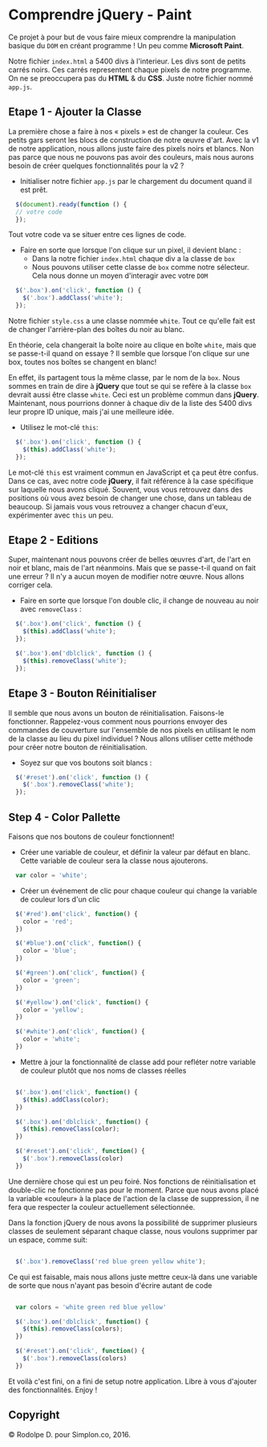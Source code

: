 # Comprendre jQuery - Paint

Ce projet à pour but de vous faire mieux comprendre la manipulation basique du `DOM` en créant programme ! Un peu comme **Microsoft Paint**.

Notre fichier `index.html` a 5400 divs à l'interieur. Les divs sont de petits carrés noirs. Ces carrés representent chaque pixels de notre programme. On ne se preoccupera pas du **HTML** & du **CSS**. Juste notre fichier nommé `app.js`.

## Etape 1 - Ajouter la Classe

La première chose a faire à nos « pixels » est de changer la couleur. Ces petits gars seront les blocs de construction de notre œuvre d'art. Avec la v1 de notre application, nous allons juste faire des pixels noirs et blancs. Non pas parce que nous ne pouvons pas avoir des couleurs, mais nous aurons besoin de créer quelques fonctionnalités pour la v2 ?

- Initialiser notre fichier `app.js` par le chargement du document quand il est prêt.

```javascript
  $(document).ready(function () {
  // votre code
  });
```

Tout votre code va se situer entre ces lignes de code.

- Faire en sorte que lorsque l'on clique sur un pixel, il devient blanc :
  - Dans la notre fichier `index.html` chaque div a la classe de `box`
  - Nous pouvons utiliser cette classe de `box` comme notre sélecteur. Cela nous donne un moyen d'interagir avec votre `DOM`

```javascript
  $('.box').on('click', function () {
    $('.box').addClass('white');
  });
```

Notre fichier `style.css` a une classe nommée `white`. Tout ce qu'elle fait est de changer l'arrière-plan des boîtes du noir au blanc.

En théorie, cela changerait la boîte noire au clique en boîte `white`, mais que se passe-t-il quand on essaye ?
Il semble que lorsque l'on clique sur une box, toutes nos boîtes se changent en blanc!

En effet, ils partagent tous la même classe, par le nom de la `box`. Nous sommes en train de dire à **jQuery** que tout se qui se refère à la classe `box` devrait aussi être classe `white`. Ceci est un problème commun dans **jQuery**. Maintenant, nous pourrions donner à chaque div de la liste des 5400 divs leur propre ID unique, mais j'ai une meilleure idée.

- Utilisez le mot-clé `this`:

```javascript
  $('.box').on('click', function () {
    $(this).addClass('white');
  });
```

Le mot-clé `this` est vraiment commun en JavaScript et ça peut être confus. Dans ce cas, avec notre code **jQuery**, il fait référence à la case spécifique sur laquelle nous avons cliqué. Souvent, vous vous retrouvez dans des positions où vous avez besoin de changer une chose, dans un tableau de beaucoup. Si jamais vous vous retrouvez a changer chacun d'eux, expérimenter avec `this` un peu.

## Etape 2 - Editions

Super, maintenant nous pouvons créer de belles œuvres d'art, de l'art en noir et blanc, mais de l'art néanmoins. Mais que se passe-t-il quand on fait une erreur ? Il n'y a aucun moyen de modifier notre œuvre. Nous allons corriger cela.

- Faire en sorte que lorsque l'on double clic, il change de nouveau au noir avec `removeClass` :

```javascript
  $('.box').on('click', function () {
    $(this).addClass('white');
  });

  $('.box').on('dblclick', function () {
    $(this).removeClass('white');
  });
```

## Etape 3 - Bouton Réinitialiser

Il semble que nous avons un bouton de réinitialisation. Faisons-le fonctionner. Rappelez-vous comment nous pourrions envoyer des commandes de couverture sur l'ensemble de nos pixels en utilisant le nom de la classe au lieu du pixel individuel ? Nous allons utiliser cette méthode pour créer notre bouton de réinitialisation.

- Soyez sur que vos boutons soit blancs :

```javascript
  $('#reset').on('click', function () {
    $('.box').removeClass('white');
  });
```

## Step 4 - Color Pallette

Faisons que nos boutons de couleur fonctionnent!

- Créer une variable de couleur, et définir la valeur par défaut en blanc. Cette variable de couleur sera la classe nous ajouterons.

```javascript
  var color = 'white';
```


- Créer un événement de clic pour chaque couleur qui change la variable de couleur lors d'un clic

``` javascript
  $('#red').on('click', function() {
    color = 'red';
  })

  $('#blue').on('click', function() {
    color = 'blue';
  })

  $('#green').on('click', function() {
    color = 'green';
  })

  $('#yellow').on('click', function() {
    color = 'yellow';
  })

  $('#white').on('click', function() {
    color = 'white';
  })
```

- Mettre à jour la fonctionnalité de classe add pour refléter notre variable de couleur plutôt que nos noms de classes réelles

``` javascript

  $('.box').on('click', function() {
    $(this).addClass(color);
  })

  $('.box').on('dblclick', function() {
    $(this).removeClass(color);
  })

  $('#reset').on('click', function() {
    $('.box').removeClass(color)
  })

```

Une dernière chose qui est un peu foiré. Nos fonctions de réinitialisation et double-clic ne fonctionne pas pour le moment. Parce que nous avons placé la variable «couleur» à la place de l'action de la classe de suppression, il ne fera que respecter la couleur actuellement sélectionnée.

Dans la fonction jQuery de nous avons la possibilité de supprimer plusieurs classes de seulement séparant chaque classe, nous voulons supprimer par un espace, comme suit:

``` javascript

  $('.box').removeClass('red blue green yellow white');

```

Ce qui est faisable, mais nous allons juste mettre ceux-là dans une variable de sorte que nous n'ayant pas besoin d'écrire autant de code

``` javascript

  var colors = 'white green red blue yellow'

  $('.box').on('dblclick', function() {
    $(this).removeClass(colors);
  })

  $('#reset').on('click', function() {
    $('.box').removeClass(colors)
  })

```
Et voilà c'est fini, on a fini de setup notre application. Libre à vous d'ajouter des fonctionnalités. Enjoy !

## Copyright

© Rodolpe D. pour Simplon.co, 2016.
